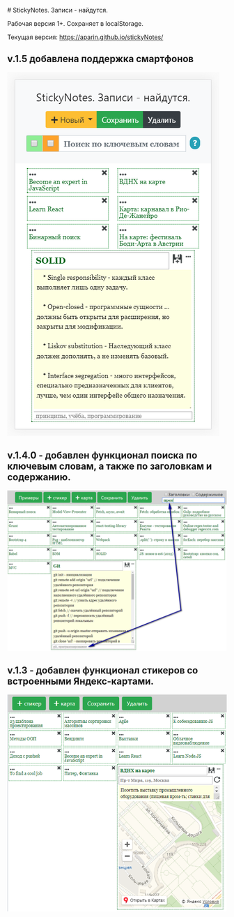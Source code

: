 ﻿﻿# StickyNotes. Записи - найдутся.

Рабочая версия 1+. 
Сохраняет в localStorage.

Текущая версия: https://aparin.github.io/stickyNotes/
## v.1.5 добавлена поддержка смартфонов
![](https://raw.githubusercontent.com/Aparin/stickyNotes/master/img/screenshort-v.1.5.png)

## v.1.4.0 - добавлен функционал поиска по ключевым словам, а также по заголовкам и содержанию.

![](https://raw.githubusercontent.com/Aparin/stickyNotes/master/img/v1.4_screenshort.png)

## v.1.3 - добавлен функционал стикеров со встроенными Яндекс-картами.

![](https://raw.githubusercontent.com/Aparin/stickyNotes/master/img/screenshort.png)

